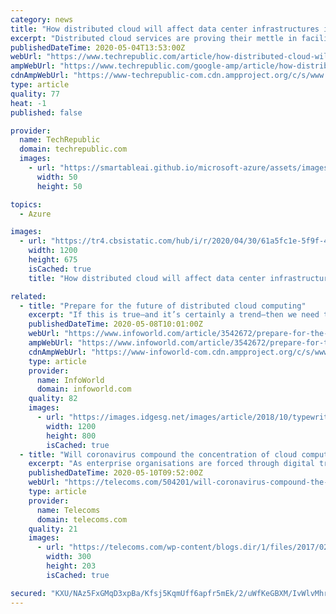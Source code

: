 ```yaml
---
category: news
title: "How distributed cloud will affect data center infrastructures in 2020 and beyond"
excerpt: "Distributed cloud services are proving their mettle in facilitating advanced business operations. Learn more about the outlook for this concept for the future."
publishedDateTime: 2020-05-04T13:53:00Z
webUrl: "https://www.techrepublic.com/article/how-distributed-cloud-will-affect-data-center-infrastructures-in-2020-and-beyond/"
ampWebUrl: "https://www.techrepublic.com/google-amp/article/how-distributed-cloud-will-affect-data-center-infrastructures-in-2020-and-beyond/"
cdnAmpWebUrl: "https://www-techrepublic-com.cdn.ampproject.org/c/s/www.techrepublic.com/google-amp/article/how-distributed-cloud-will-affect-data-center-infrastructures-in-2020-and-beyond/"
type: article
quality: 77
heat: -1
published: false

provider:
  name: TechRepublic
  domain: techrepublic.com
  images:
    - url: "https://smartableai.github.io/microsoft-azure/assets/images/organizations/techrepublic.com-50x50.jpg"
      width: 50
      height: 50

topics:
  - Azure

images:
  - url: "https://tr4.cbsistatic.com/hub/i/r/2020/04/30/61a5fc1e-5f9f-4a11-b0e7-62340e7bbd64/thumbnail/1200x675/bf9d1ca7025b33658e94dd76217e5b43/20200427-lance2-karen.jpg"
    width: 1200
    height: 675
    isCached: true
    title: "How distributed cloud will affect data center infrastructures in 2020 and beyond"

related:
  - title: "Prepare for the future of distributed cloud computing"
    excerpt: "If this is true—and it’s certainly a trend—then we need to be prepared for the distribution of physical processes, storage, and applications, with management, monitoring, security, and governance management layers that will make these complex distributed systems cloudops ready."
    publishedDateTime: 2020-05-08T10:01:00Z
    webUrl: "https://www.infoworld.com/article/3542672/prepare-for-the-future-of-distributed-cloud-computing.html"
    ampWebUrl: "https://www.infoworld.com/article/3542672/prepare-for-the-future-of-distributed-cloud-computing.amp.html"
    cdnAmpWebUrl: "https://www-infoworld-com.cdn.ampproject.org/c/s/www.infoworld.com/article/3542672/prepare-for-the-future-of-distributed-cloud-computing.amp.html"
    type: article
    provider:
      name: InfoWorld
      domain: infoworld.com
    quality: 82
    images:
      - url: "https://images.idgesg.net/images/article/2018/10/typewriter_are-you-ready_prepare_contingency_disaster-recovery-100777507-large.jpg"
        width: 1200
        height: 800
        isCached: true
  - title: "Will coronavirus compound the concentration of cloud computing champions?"
    excerpt: "As enterprise organisations are forced through digital transformation programmes during the COVID-19 lockdown period, some might suggest all will benefit, but it does appear newly created revenues are"
    publishedDateTime: 2020-05-10T09:52:00Z
    webUrl: "https://telecoms.com/504201/will-coronavirus-compound-the-concentration-of-cloud-computing-champions/"
    type: article
    provider:
      name: Telecoms
      domain: telecoms.com
    quality: 21
    images:
      - url: "https://telecoms.com/wp-content/blogs.dir/1/files/2017/02/Cloud-Money-300x203.jpg"
        width: 300
        height: 203
        isCached: true

secured: "KXU/NAz5FxGMqD3xpBa/Kfsj5KqmUff6apfr5mEk/2/uWfKeGBXM/IvWlvMhrOt63fjIsZVRXsjzNiK1jbVQiaBJQoBAW1PAf0HP9wxtw/JlK+ox4SBf2RQxT7ovq2HqCPt5znAULpTiMAamjmpNmNlkCFqudOFSLnl0Nv9wCaEpLPlWIcI6tH6KxATjT4ldKM8p+UjrkZATNoiwoyOHRTZ0dGNaZLOaKHGESp8iNaByBb4KiWvoeT4DFLzjuT007WNQkwGFGCwLlTxIo3fdMWoNs8jDDv5idjnECGJ/ZXR3vqy8u2XlFbeBXOdGFisJTWCuon+N5MYBMO4RRw65flsvKa463COAbV1wDNwioltIeevcBQ8IXWLVA8rkE0k74w3gIfov4u414HGw0/P41J+KKNmIy4R4jLuoYHtkeveDtNb1Y+wmBGLkhb8hdOsbzCBJQ/yV509jtL5JsszCTXWIQ/llsViXyJTllI02GWs=;ChhvQBO0X3w49k3jMWdwtw=="
---
```


